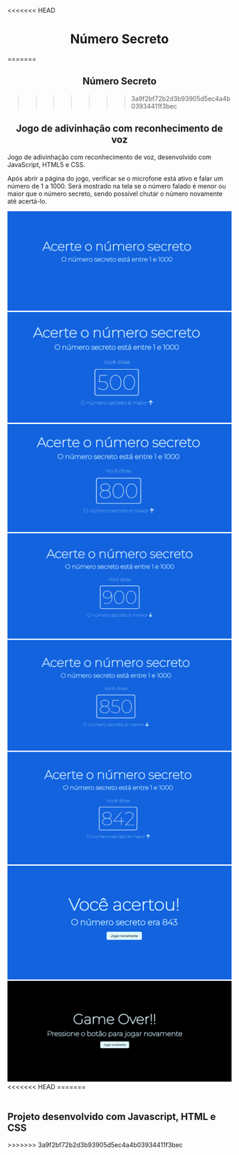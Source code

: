 <<<<<<< HEAD
# <center>Número Secreto
=======
## <center>Número Secreto<br>
>>>>>>> 3a9f2bf72b2d3b93905d5ec4a4b03934411f3bec

## <center>Jogo de adivinhação com reconhecimento de voz

Jogo de adivinhação com reconhecimento de voz, desenvolvido com JavaScript, HTML5 e CSS.

Após abrir a página do jogo, verificar se o microfone está ativo e falar um número de 1 a 1000. Será mostrado na tela se o número falado é menor ou maior que o número secreto, sendo possível chutar o número novamente até acertá-lo.

<img src="img/tela-1.png">
<img src="img/tela-2.png">
<img src="img/tela-3.png">
<img src="img/tela-4.png">
<img src="img/tela-5.png">
<img src="img/tela-8.png">
<img src="img/tela-9.png">
<img src="img/tela-10.png">
<<<<<<< HEAD
=======
<br>
<br>
<h2>Projeto desenvolvido com Javascript, HTML e CSS</h2>
>>>>>>> 3a9f2bf72b2d3b93905d5ec4a4b03934411f3bec
